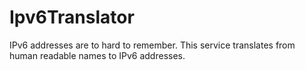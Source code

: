# Ipv6Translator
IPv6 addresses are to hard to remember. This service translates from human readable names to IPv6 addresses.
